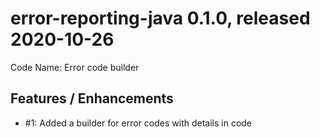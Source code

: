 # error-reporting-java 0.1.0, released 2020-10-26

Code Name: Error code builder

## Features / Enhancements
 
* #1: Added a builder for error codes with details in code